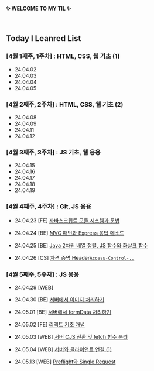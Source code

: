 **✨ WELCOME TO MY TIL ✨**

<br/>

## Today I Leanred List

### [4월 1째주, 1주차] : HTML, CSS, 웹 기초 (1)

-   24.04.02
-   24.04.03
-   24.04.04
-   24.04.05

### [4월 2째주, 2주차] : HTML, CSS, 웹 기초 (2)

-   24.04.08
-   24.04.09
-   24.04.11
-   24.04.12

### [4월 3째주, 3주차] : JS 기초, 웹 응용

-   24.04.15
-   24.04.16
-   24.04.17
-   24.04.18
-   24.04.19

### [4월 4째주, 4주차] : Git, JS 응용

-   24.04.23 [FE] [자바스크립트 모듈 시스템과 문법](https://github.com/yoouung/TIL-KCS/blob/main/April/2024-04-23.md)

-   24.04.24 [BE] [MVC 패턴과 Express 응답 메소드](https://github.com/yoouung/TIL-KCS/blob/main/April/2024-04-24.md)

-   24.04.25 [BE] [Java 2차원 배열 정렬, JS 함수와 화살표 함수](https://github.com/yoouung/TIL-KCS/blob/main/April/2024-04-25.md)

-   24.04.26 [CS] [자격 증명 Header`Access-Control-..`](https://github.com/yoouung/TIL-KCS/blob/main/April/2024-04-26.md)

### [4월 5째주, 5주차] : JS 응용

-   24.04.29 [WEB]

-   24.04.30 [BE] [서버에서 이미지 처리하기](https://github.com/yoouung/TIL-KCS/blob/main/April/2024-04-30.md)

-   24.05.01 [BE] [서버에서 formData 처리하기](https://github.com/yoouung/TIL-KCS/blob/main/May/2024-05-01.md)

-   24.05.02 [FE] [리액트 기초 개념](https://github.com/yoouung/TIL-KCS/blob/main/May/2024-05-02.md)

-   24.05.03 [WEB] [서버 CJS 전환 및 fetch 함수 분리](https://github.com/yoouung/TIL-KCS/blob/main/May/2024-05-03.md)

-   24.05.04 [WEB] [서버와 클라이언트 연결 (1)](https://github.com/yoouung/TIL-KCS/blob/main/May/2024-05-04.md)

-   24.05.13 [WEB] [Preflight와 Single Request](https://github.com/yoouung/TIL-KCS/blob/main/May/2024-05-13.md)
